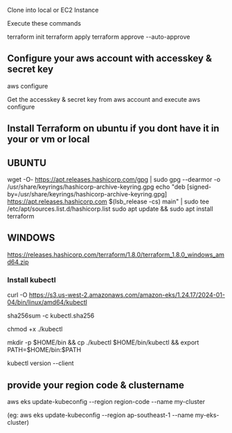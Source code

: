 Clone into local or EC2 Instance

Execute these commands

terraform init
terraform apply
terraform approve --auto-approve

## Configure your aws account with accesskey & secret key

aws configure

Get the accesskey & secret key from aws account and execute aws configure

## Install Terraform on ubuntu if you dont have it in your or vm or local

## UBUNTU

wget -O- https://apt.releases.hashicorp.com/gpg | sudo gpg --dearmor -o /usr/share/keyrings/hashicorp-archive-keyring.gpg
echo "deb [signed-by=/usr/share/keyrings/hashicorp-archive-keyring.gpg] https://apt.releases.hashicorp.com $(lsb_release -cs) main" | sudo tee /etc/apt/sources.list.d/hashicorp.list
sudo apt update && sudo apt install terraform

## WINDOWS

https://releases.hashicorp.com/terraform/1.8.0/terraform_1.8.0_windows_amd64.zip



### Install kubectl

curl -O https://s3.us-west-2.amazonaws.com/amazon-eks/1.24.17/2024-01-04/bin/linux/amd64/kubectl

sha256sum -c kubectl.sha256

chmod +x ./kubectl

mkdir -p $HOME/bin && cp ./kubectl $HOME/bin/kubectl && export PATH=$HOME/bin:$PATH

kubectl version --client

## provide your region code & clustername

aws eks update-kubeconfig --region region-code --name my-cluster

(eg: aws eks update-kubeconfig --region ap-southeast-1 --name my-eks-cluster)
